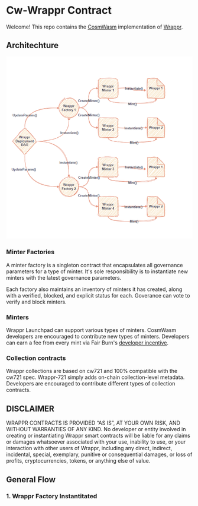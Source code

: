 # Cw-Wrappr Contract

Welcome! This repo contains the [CosmWasm](https://cosmwasm.com/) implementation of [Wrappr](https://www.wrappr.wtf/).

## Architechture 
![](wrappr-factory-architechture.png)

### Minter Factories

A minter factory is a singleton contract that encapsulates all governance parameters for a type of minter. It's sole responsibility is to instantiate new minters with the latest governance parameters.

Each factory also maintains an inventory of minters it has created, along with a verified, blocked, and explicit status for each. Goverance can vote to verify and block minters.

### Minters

Wrappr Launchpad can support various types of minters. CosmWasm developers are encouraged to contribute new types of minters. Developers can earn a fee from every mint via Fair Burn's [developer incentive](./packages/wrappr-fee/README.md).

### Collection contracts

Wrappr collections are based on cw721 and 100% compatible with the cw721 spec. Wrappr-721 simply adds on-chain collection-level metadata. Developers are encouraged to contribute different types of collection contracts.

## DISCLAIMER

WRAPPR CONTRACTS IS PROVIDED “AS IS”, AT YOUR OWN RISK, AND WITHOUT WARRANTIES OF ANY KIND. No developer or entity involved in creating or instantiating Wrappr smart contracts will be liable for any claims or damages whatsoever associated with your use, inability to use, or your interaction with other users of Wrappr, including any direct, indirect, incidental, special, exemplary, punitive or consequential damages, or loss of profits, cryptocurrencies, tokens, or anything else of value.


## General Flow

### 1. Wrappr Factory Instantitated
``````